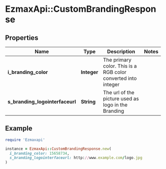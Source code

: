 # EzmaxApi::CustomBrandingResponse

## Properties

| Name | Type | Description | Notes |
| ---- | ---- | ----------- | ----- |
| **i_branding_color** | **Integer** | The primary color. This is a RGB color converted into integer |  |
| **s_branding_logointerfaceurl** | **String** | The url of the picture used as logo in the Branding |  |

## Example

```ruby
require 'Ezmaxapi'

instance = EzmaxApi::CustomBrandingResponse.new(
  i_branding_color: 15658734,
  s_branding_logointerfaceurl: http://www.example.com/logo.jpg
)
```

